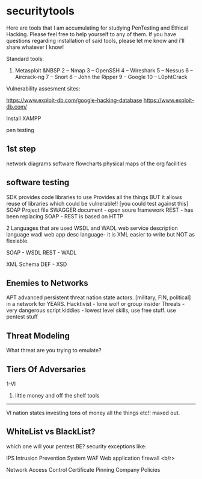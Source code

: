 # securitytools
Here are tools that I am accumulating for studying PenTesting and Ethical Hacking. 
Please feel free to help yourself to any of them. 
If you have questions regarding installation of said tools, please let me know and i'll share whatever I know!

Standard tools:
1. Metasploit &NBSP
2 – Nmap
3 – OpenSSH
4 – Wireshark
5 – Nessus
6 – Aircrack-ng
7 – Snort
8 – John the Ripper
9 – Google
10 – L0phtCrack

Vulnerability assesment sites:

https://www.exploit-db.com/google-hacking-database
https://www.exploit-db.com/

Install XAMPP

pen testing

1st step
------------
network diagrams 
software flowcharts
physical maps of the org facilities

software testing
---------------
SDK provides code libraries to use
Provides all the things BUT it allows reuse of libraries which could be vulnerable!! [you could test against this]
SOAP Project file
SWAGGER document - open soure framework 
REST - has been replacing SOAP - REST is based on HTTP 

2 Languages that are used
WSDL and WADL 
web service description language
wadl 
web app desc language- it is XML easier to write but NOT as flexiable.  

SOAP - WSDL
REST - WADL 

XML Schema DEF - XSD

Enemies to Networks
-----
APT advanced persistent threat nation state actors. [military, FIN, political] in a network for YEARS.
Hacktivist - lone wolf or group
insider Threats - very dangerous 
script kiddies - lowest level skills, use free stuff. use pentest stuff

Threat Modeling
------

What threat are you trying to emulate? 

Tiers Of Adversaries
-----
1-VI
1. little money and off the shelf tools 
____
VI nation states investing tons of money all the things etc!! maxed out. 

WhiteList vs BlackList? 
---
which one will your pentest BE? security exceptions like:

IPS 
  Intrusion Prevention System
WAF
  Web application firewall <b/r>
<p> Network Access Control
Certificate Pinning
Company Policies <p> 
  


